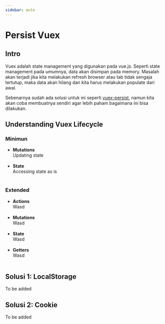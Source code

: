 ```yaml
---
sidebar: auto
---
```


# Persist Vuex

## Intro

Vuex adalah state management yang digunakan pada vue.js. Seperti state management pada umumnya, data akan disimpan pada memory. Masalah akan terjadi jika kita melakukan refresh browser atau tab tidak sengaja tertutup, maka data akan hilang dan kita harus melakukan populate dari awal.

Sebenarnya sudah ada solusi untuk ini seperti [vuex-persist](https://www.npmjs.com/package/vuex-persist), namun kita akan coba membuatnya sendiri agar lebih paham bagaimana ini bisa dilakukan.

## Understanding Vuex Lifecycle

### Minimun

* **Mutations**<br />
  Updating state
  <br />
  <br />
* **State**<br />
  Accessing state as is
  <br />
  <br />

### Extended

* **Actions**<br />
  Wasd
  <br />
  <br />
* **Mutations**<br />
  Wasd
  <br />
  <br />
* **State**<br />
  Wasd
  <br />
  <br />
* **Getters**<br />
  Wasd
  <br />
  <br />

## Solusi 1: LocalStorage

To be added

## Solusi 2: Cookie

To be added